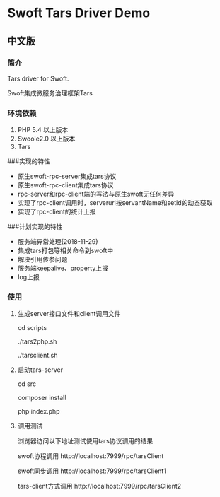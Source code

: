 # Swoft Tars Driver Demo

## 中文版

### 简介

Tars driver for Swoft.

Swoft集成微服务治理框架Tars

### 环境依赖

1. PHP 5.4 以上版本
2. Swoole2.0 以上版本
3. Tars

###实现的特性

* 原生swoft-rpc-server集成tars协议
* 原生swoft-rpc-client集成tars协议
* rpc-server和rpc-client端的写法与原生swoft无任何差异
* 实现了rpc-client调用时，serveruri按servantName和setid的动态获取
* 实现了rpc-client的统计上报

###计划实现的特性

* ~~服务端异常处理(2018-11-29)~~
* 集成tars打包等相关命令到swoft中
* 解决引用传参问题
* 服务端keepalive、property上报
* log上报

### 使用

1. 生成server接口文件和client调用文件

    cd scripts

    ./tars2php.sh

    ./tarsclient.sh

2. 启动tars-server

    cd src

    composer install

    php index.php

3. 调用测试

    浏览器访问以下地址测试使用tars协议调用的结果

    swoft协程调用
    http://localhost:7999/rpc/tarsClient

    swoft同步调用
    http://localhost:7999/rpc/tarsClient1

    tars-client方式调用
    http://localhost:7999/rpc/tarsClient2
